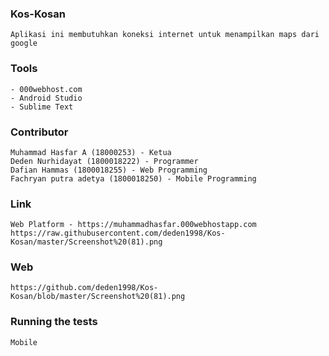 ### Kos-Kosan
    Aplikasi ini membutuhkan koneksi internet untuk menampilkan maps dari google

### Tools
    - 000webhost.com
    - Android Studio
    - Sublime Text
### Contributor

    Muhammad Hasfar A (18000253) - Ketua
    Deden Nurhidayat (1800018222) - Programmer 
    Dafian Hammas (1800018255) - Web Programming 
    Fachryan putra adetya (1800018250) - Mobile Programming 
### Link

    Web Platform - https://muhammadhasfar.000webhostapp.com
    https://raw.githubusercontent.com/deden1998/Kos-Kosan/master/Screenshot%20(81).png
### Web
    https://github.com/deden1998/Kos-Kosan/blob/master/Screenshot%20(81).png
    
### Running the tests

    Mobile

